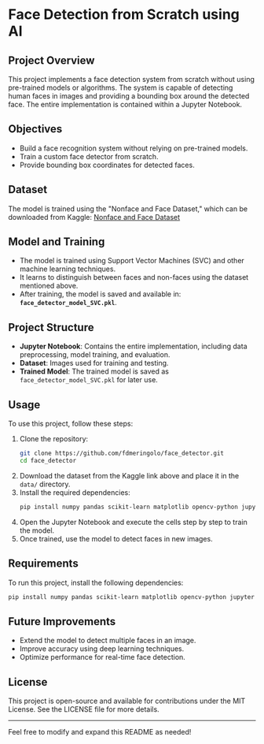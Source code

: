 # Face Detection from Scratch using AI

## Project Overview
This project implements a face detection system from scratch without using pre-trained models or algorithms. The system is capable of detecting human faces in images and providing a bounding box around the detected face. The entire implementation is contained within a Jupyter Notebook.

## Objectives
- Build a face recognition system without relying on pre-trained models.
- Train a custom face detector from scratch.
- Provide bounding box coordinates for detected faces.

## Dataset
The model is trained using the "Nonface and Face Dataset," which can be downloaded from Kaggle:
[Nonface and Face Dataset](https://www.kaggle.com/datasets/sagarkarar/nonface-and-face-dataset/data)

## Model and Training
- The model is trained using Support Vector Machines (SVC) and other machine learning techniques.
- It learns to distinguish between faces and non-faces using the dataset mentioned above.
- After training, the model is saved and available in: **`face_detector_model_SVC.pkl`**.

## Project Structure
- **Jupyter Notebook**: Contains the entire implementation, including data preprocessing, model training, and evaluation.
- **Dataset**: Images used for training and testing.
- **Trained Model**: The trained model is saved as `face_detector_model_SVC.pkl` for later use.
## Usage
To use this project, follow these steps:
1. Clone the repository:
    ```bash
    git clone https://github.com/fdmeringolo/face_detector.git
    cd face_detector
    ```
2. Download the dataset from the Kaggle link above and place it in the `data/` directory.
3. Install the required dependencies:
    ```bash
    pip install numpy pandas scikit-learn matplotlib opencv-python jupyter joblib scikit-image
    ```
4. Open the Jupyter Notebook and execute the cells step by step to train the model.
5. Once trained, use the model to detect faces in new images.

## Requirements
To run this project, install the following dependencies:
```bash
pip install numpy pandas scikit-learn matplotlib opencv-python jupyter joblib scikit-image
```

## Future Improvements
- Extend the model to detect multiple faces in an image.
- Improve accuracy using deep learning techniques.
- Optimize performance for real-time face detection.

## License
This project is open-source and available for contributions under the MIT License. See the LICENSE file for more details.

---
Feel free to modify and expand this README as needed!

